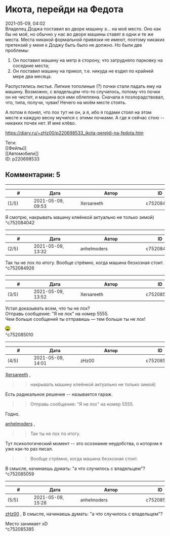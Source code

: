 Икота, перейди на Федота
========================

  
2021-05-09, 04:02  
 Владелец Доджа поставил во дворе машину э... на моё место. Оно как бы не моё, но обычно у нас во дворе машины ставят в одни и те же места. Места никакой формальной привязки не имеют, поэтому никаких претензий у меня к Доджу быть было не должно. Но были две проблемы:   
   
 1. Он поставил машину на метр в сторону, что затрудняло парковку на соседние места;   
 2. Он поставил машину на прикол, т.е. никуда не ездил по крайней мере два месяца.   
   
 Распустились листья. Липкие тополиные (?) почки стали падать ему на машину. Возможно, с владельцем что-то случилось, потому что почки он не чистит, и машина вся ими облеплена. Сначала я позлорадствовал, что, типа, получи, чувак! Нечего на моём месте стоять.   
   
 А потом я понял, что лох тут не он, а я, ибо я годами стоял на этом месте и каждую весну мучился с этими почками. А где я сейчас стою -- никаких почек нет. И мне клёво.   
  
<https://diary.ru/~zHz00/p220698533_ikota-perejdi-na-fedota.htm>  
  
Теги:  
[[Фейлы]]  
[[Автомобили]]  
ID: p220698533  


Комментарии: 5
--------------

  


---



|         #         |              Дата              |                     Автор                     |           ID           |
| --- | --- | --- | --- |
| (1/5) | 2021-05-09, 09:53 | Xersareeth | c752084042 |

  
 Я смотрю, накрывать машину клеёнкой актуально не только зимой)   
 ^c752084042

---



|         #         |              Дата              |                     Автор                     |           ID           |
| --- | --- | --- | --- |
| (2/5) | 2021-05-09, 13:32 | anhelmoders | c752084926 |

  
 Так ты не лох по итогу. Вообще стрёмно, когда машина безхозная стоит.   
 ^c752084926

---



|         #         |              Дата              |                     Автор                     |           ID           |
| --- | --- | --- | --- |
| (3/5) | 2021-05-09, 13:52 | Xersareeth | c752085010 |

  
  Устал доказывать всем, что ты не лох?   
 Отправь сообщение: "Я не лох" на номер 5555.   
 Чем больше сообщений ты отправишь — тем больше ты не лох!    
   
 ![:laugh:](pics/1126.gif)   
 ^c752085010

---



|         #         |              Дата              |                     Автор                     |           ID           |
| --- | --- | --- | --- |
| (4/5) | 2021-05-09, 14:01 | zHz00 | c752085059 |

  
  [Xersareeth](https://BurrowDeclassified.diary.ru "One more fang")  ,   
 >>накрывать машину клеёнкой актуально не только зимой)   
   
 Есть радикальное решение -- называется гараж.   
   
 >>Отправь сообщение: "Я не лох" на номер 5555.   
   
 Годно.   
   
  [anhelmoders](https://anhelmoders.diary.ru "No plans. Only wonders.")  ,   
 >>Так ты не лох по итогу.   
   
 Тут психологический момент -- это осознание неудобства, о котором я уже как-то раз писал.   
   
 >>Вообще стрёмно, когда машина безхозная стоит.   
   
 В смысле, начинаешь думать: "а что случилось с владельцем"?   
 ^c752085059

---



|         #         |              Дата              |                     Автор                     |           ID           |
| --- | --- | --- | --- |
| (5/5) | 2021-05-09, 15:28 | anhelmoders | c752085385 |

  
  [zHz00](https://zHz00.diary.ru "Untitled")  , В смысле, начинаешь думать: "а что случилось с владельцем"?   
   
 Место занимает xD   
 ^c752085385